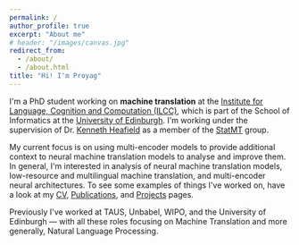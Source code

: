 ```yaml
---
permalink: /
author_profile: true
excerpt: "About me"
# header: "/images/canvas.jpg"
redirect_from: 
  - /about/
  - /about.html
title: "Hi! I'm Proyag"
---
```


I'm a PhD student working on **machine translation** at the [Institute for Language, Cognition and Computation (ILCC)](http://web.inf.ed.ac.uk/ilcc), which is part of the School of Informatics at the [University of Edinburgh](https://www.ed.ac.uk/). I'm working under the supervision of Dr. [Kenneth Heafield](https://kheafield.com/) as a member of the [StatMT](https://www.wiki.ed.ac.uk/display/statmt/People) group.

My current focus is on using multi-encoder models to provide additional context to neural machine translation models to analyse and improve them. In general, I'm interested in analysis of neural machine translation models, low-resource and multilingual machine translation, and multi-encoder neural architectures. To see some examples of things I've worked on, have a look at my [CV](/cv), [Publications](/publications), and [Projects](/projects) pages.

Previously I've worked at TAUS, Unbabel, WIPO, and the University of Edinburgh — with all these roles focusing on Machine Translation and more generally, Natural Language Processing.
